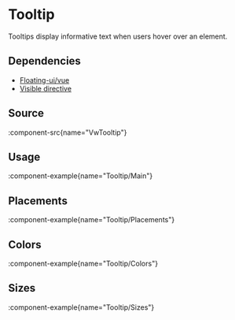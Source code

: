 # Tooltip

Tooltips display informative text when users hover over an element.

## Dependencies

- [Floating-ui/vue](https://floating-ui.com/docs/vue)
- [Visible directive](/directives/visible)


## Source

:component-src{name="VwTooltip"}


## Usage

:component-example{name="Tooltip/Main"}

## Placements

:component-example{name="Tooltip/Placements"}

## Colors

:component-example{name="Tooltip/Colors"}

## Sizes

:component-example{name="Tooltip/Sizes"}

